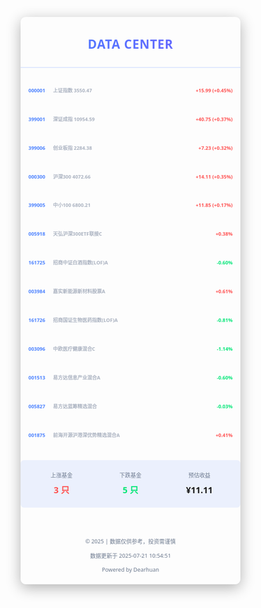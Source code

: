 <div style="max-width: 800px; margin: 0 auto; line-height: 1.6; font-family: 'Segoe UI', Tahoma, Geneva, Verdana, sans-serif; box-sizing: border-box; padding: 10px 0px; border-radius: 12px; box-shadow: 0 8px 32px rgba(0,0,0,0.3);">
  <header style="text-align: center; padding: 30px 0; border-bottom: 2px solid rgba(76, 130, 255, 0.2); margin-bottom: 25px;">
    <h1 style="font-size: 2.0em; font-weight: 700; margin: 0; background: linear-gradient(90deg, #4c82ff, #6d5fff); -webkit-background-clip: text; -webkit-text-fill-color: transparent; letter-spacing: 1px;">DATA CENTER</h1>
  </header>
  <div style="margin: 25px 0; font-size: 0.8em; font-weight: 600;">
    <div style="display: flex; justify-content: space-between; padding: 18px; margin: 12px 0; background: rgba(255,255,255,0.03); border-radius: 8px; transition: transform 0.3s ease;">
                <div>
                  <span style="color: #4c82ff; font-weight: 600;">000001</span>
                  <span style="color: #aab2c0; margin-left: 15px;">上证指数 3550.47</span>
                </div>
                <div>
                  <span style="color: #ff5252;">+15.99</span> 
                  <span style="color: #ff5252;">(+0.45%)</span>
                </div>
              </div><div style="display: flex; justify-content: space-between; padding: 18px; margin: 12px 0; background: rgba(255,255,255,0.03); border-radius: 8px; transition: transform 0.3s ease;">
                <div>
                  <span style="color: #4c82ff; font-weight: 600;">399001</span>
                  <span style="color: #aab2c0; margin-left: 15px;">深证成指 10954.59</span>
                </div>
                <div>
                  <span style="color: #ff5252;">+40.75</span> 
                  <span style="color: #ff5252;">(+0.37%)</span>
                </div>
              </div><div style="display: flex; justify-content: space-between; padding: 18px; margin: 12px 0; background: rgba(255,255,255,0.03); border-radius: 8px; transition: transform 0.3s ease;">
                <div>
                  <span style="color: #4c82ff; font-weight: 600;">399006</span>
                  <span style="color: #aab2c0; margin-left: 15px;">创业板指 2284.38</span>
                </div>
                <div>
                  <span style="color: #ff5252;">+7.23</span> 
                  <span style="color: #ff5252;">(+0.32%)</span>
                </div>
              </div><div style="display: flex; justify-content: space-between; padding: 18px; margin: 12px 0; background: rgba(255,255,255,0.03); border-radius: 8px; transition: transform 0.3s ease;">
                <div>
                  <span style="color: #4c82ff; font-weight: 600;">000300</span>
                  <span style="color: #aab2c0; margin-left: 15px;">沪深300 4072.66</span>
                </div>
                <div>
                  <span style="color: #ff5252;">+14.11</span> 
                  <span style="color: #ff5252;">(+0.35%)</span>
                </div>
              </div><div style="display: flex; justify-content: space-between; padding: 18px; margin: 12px 0; background: rgba(255,255,255,0.03); border-radius: 8px; transition: transform 0.3s ease;">
                <div>
                  <span style="color: #4c82ff; font-weight: 600;">399005</span>
                  <span style="color: #aab2c0; margin-left: 15px;">中小100 6800.21</span>
                </div>
                <div>
                  <span style="color: #ff5252;">+11.85</span> 
                  <span style="color: #ff5252;">(+0.17%)</span>
                </div>
              </div>
    <div style="display: flex; justify-content: space-between; padding: 18px; margin: 12px 0; background: rgba(255,255,255,0.03); border-radius: 8px; transition: transform 0.3s ease;">
                <div>
                  <span style="color: #4c82ff; font-weight: 600;">005918</span>
                  <span style="color: #aab2c0; margin-left: 15px;">天弘沪深300ETF联接C</span>
                </div>
                <div>
                  <span style="color: #ff5252;">+0.38%</span> 
                </div>
              </div><div style="display: flex; justify-content: space-between; padding: 18px; margin: 12px 0; background: rgba(255,255,255,0.03); border-radius: 8px; transition: transform 0.3s ease;">
                <div>
                  <span style="color: #4c82ff; font-weight: 600;">161725</span>
                  <span style="color: #aab2c0; margin-left: 15px;">招商中证白酒指数(LOF)A</span>
                </div>
                <div>
                  <span style="color: #00e676;">-0.60%</span> 
                </div>
              </div><div style="display: flex; justify-content: space-between; padding: 18px; margin: 12px 0; background: rgba(255,255,255,0.03); border-radius: 8px; transition: transform 0.3s ease;">
                <div>
                  <span style="color: #4c82ff; font-weight: 600;">003984</span>
                  <span style="color: #aab2c0; margin-left: 15px;">嘉实新能源新材料股票A</span>
                </div>
                <div>
                  <span style="color: #ff5252;">+0.61%</span> 
                </div>
              </div><div style="display: flex; justify-content: space-between; padding: 18px; margin: 12px 0; background: rgba(255,255,255,0.03); border-radius: 8px; transition: transform 0.3s ease;">
                <div>
                  <span style="color: #4c82ff; font-weight: 600;">161726</span>
                  <span style="color: #aab2c0; margin-left: 15px;">招商国证生物医药指数(LOF)A</span>
                </div>
                <div>
                  <span style="color: #00e676;">-0.81%</span> 
                </div>
              </div><div style="display: flex; justify-content: space-between; padding: 18px; margin: 12px 0; background: rgba(255,255,255,0.03); border-radius: 8px; transition: transform 0.3s ease;">
                <div>
                  <span style="color: #4c82ff; font-weight: 600;">003096</span>
                  <span style="color: #aab2c0; margin-left: 15px;">中欧医疗健康混合C</span>
                </div>
                <div>
                  <span style="color: #00e676;">-1.14%</span> 
                </div>
              </div><div style="display: flex; justify-content: space-between; padding: 18px; margin: 12px 0; background: rgba(255,255,255,0.03); border-radius: 8px; transition: transform 0.3s ease;">
                <div>
                  <span style="color: #4c82ff; font-weight: 600;">001513</span>
                  <span style="color: #aab2c0; margin-left: 15px;">易方达信息产业混合A</span>
                </div>
                <div>
                  <span style="color: #00e676;">-0.60%</span> 
                </div>
              </div><div style="display: flex; justify-content: space-between; padding: 18px; margin: 12px 0; background: rgba(255,255,255,0.03); border-radius: 8px; transition: transform 0.3s ease;">
                <div>
                  <span style="color: #4c82ff; font-weight: 600;">005827</span>
                  <span style="color: #aab2c0; margin-left: 15px;">易方达蓝筹精选混合</span>
                </div>
                <div>
                  <span style="color: #00e676;">-0.03%</span> 
                </div>
              </div><div style="display: flex; justify-content: space-between; padding: 18px; margin: 12px 0; background: rgba(255,255,255,0.03); border-radius: 8px; transition: transform 0.3s ease;">
                <div>
                  <span style="color: #4c82ff; font-weight: 600;">001875</span>
                  <span style="color: #aab2c0; margin-left: 15px;">前海开源沪港深优势精选混合A</span>
                </div>
                <div>
                  <span style="color: #ff5252;">+0.41%</span> 
                </div>
              </div>
  </div>
  <div style="display: grid; grid-template-columns: repeat(3, 1fr); gap: 20px; padding: 25px; background: rgba(76,130,255,0.1); border-radius: 8px; margin: 30px 0;">
    <div style="text-align: center;">
      <div style="color: #6d7a8f; font-size: 0.9em;">上涨基金</div>
      <div style="font-size: 1.4em; font-weight: 600; margin-top: 8px; color: #ff5252;">3 只</div>
    </div>
    <div style="text-align: center;">
      <div style="color: #6d7a8f; font-size: 0.9em;">下跌基金</div>
      <div style="font-size: 1.4em; font-weight: 600; margin-top: 8px; color: #00e676;">5 只</div>
    </div>
    <div style="text-align: center;">
      <div style="color: #6d7a8f; font-size: 0.9em;">预估收益</div>
      <div style="font-size: 1.4em; font-weight: 600; margin-top: 8px;">¥11.11</div>
    </div>
  </div>
  <footer style="text-align: center; color: #6d7a8f; padding-top: 25px; font-size: 0.9em;">
    <p>© 2025 | 数据仅供参考，投资需谨慎</p>
    <p>数据更新于 2025-07-21 10:54:51</p>
    <p>Powered by Dearhuan</p>
  </footer>
</div>